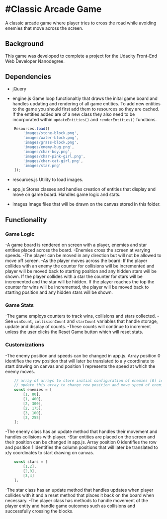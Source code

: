 #Classic Arcade Game
===============================
A classic arcade game where player tries to cross the road while avoiding enemies that move across the screen.


## Background

This game was developed to complete a project for the Udacity Front-End Web Developer Nanodegree.

## Dependencies

- jQuery

- engine.js
   Game loop functionaltiy that draws the inital game board and handles updating and rendering of all game entities.
   To add new entities to the game you should first add them to resources so they are cached.
   If the entities added are of a new class they also need to be incorporated within `updateEntities()` and `renderEntities()` functions.
```Javascript
    Resources.load([
        'images/stone-block.png',
        'images/water-block.png',
        'images/grass-block.png',
        'images/enemy-bug.png',
        'images/char-boy.png',
        'images/char-pink-girl.png',
        'images/char-cat-girl.png',
        'images/star.png'
    ]);
```

- resources.js
   Utility to load images.

- app.js
   Stores classes and handles creation of entities that display and move on game board.
   Handles game logic and stats.

- images
   Image files that will be drawn on the canvas stored in this folder.

## Functionality

### Game Logic
-A game board is rendered on screen with a player, enemies and star entities placed across the board.
-Enemies cross the screen at varying speeds.
-The player can be moved in any direction but will not be allowed to move off screen.
-As the player moves across the board:
   If the player collides with an enemy the counter for collisions will be incremented and player will be moved back to starting position and any hidden stars will be shown.
   If the player collides with a star the counter for stars will be incremented and the star will be hidden.
   If the player reaches the top the counter for wins will be incremented, the player will be moved back to starting position and any hidden stars will be shown.

### Game Stats
-The game employs counters to track wins, collisions and stars collected.
-See `winCount`, `collisionCount` and `starCount` variables that handle storage, update and display of counts.
-These counts will continue to increment unless the user clicks the Reset Game button which will reset stats.

### Customizations
-The enemy position and speeds can be changed in app.js. Array position 0 identifies the row position that will later be translated to a y coordinate to start drawing on canvas and position 1 represents the speed at which the enemy moves.
```Javascript
	// array of arrays to store initial configuration of enemies [0] is the row position [1] is the move speed
	// update this array to change row position and move speed of enemies
	const enemies = [
	    [1, 80],
	    [1, 400],
	    [2, 300],
	    [2, 175],
	    [3, 100],
	    [3, 255]
	];
```
-The enemy class has an update method that handles their movement and handles collisions with player.
-Star entities are placed on the screen and their position can be changed in app.js. Array position 0 identifies the row and position 1 identifies the column positions that will later be translated to x/y coordinates to start drawing on canvas.
```Javascript
	const stars = [
	    [1,2],
	    [2,0],
	    [3,4]
	];
```
-The star class has an update method that handles updates when player collides with it and a reset method that places it back on the board when necessary.
-The player class has methods to handle movement of the player entity and handle game outcomes such as collisions and successfully crossing the blocks.
